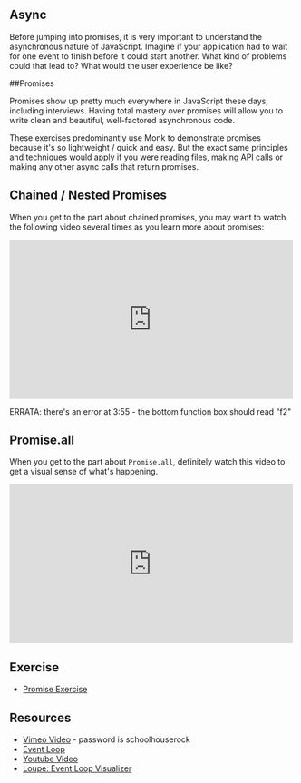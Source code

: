 ## Async

Before jumping into promises, it is very important to understand the asynchronous nature of JavaScript. Imagine if your application had to wait for one event to finish before it could start another. What kind of problems could that lead to? What would the user experience be like?

##Promises

Promises show up pretty much everywhere in JavaScript these days, including interviews.  Having total mastery over promises will allow you to write clean and beautiful, well-factored asynchronous code.

These exercises predominantly use Monk to demonstrate promises because it's so lightweight / quick and easy.  But the exact same principles and techniques would apply if you were reading files, making API calls or making any other async calls that return promises.

## Chained / Nested Promises

When you get to the part about chained promises, you may want to watch the following video several times as you learn more about promises:

<iframe src="https://player.vimeo.com/video/136801594?byline=0&portrait=0" width="500" height="281" frameborder="0" webkitallowfullscreen mozallowfullscreen allowfullscreen></iframe>

ERRATA: there's an error at 3:55 - the bottom function box should read "f2"

## Promise.all

When you get to the part about `Promise.all`, definitely watch this video to get a visual sense of what's happening.

<iframe src="https://player.vimeo.com/video/136900546?byline=0&portrait=0" width="500" height="281" frameborder="0" webkitallowfullscreen mozallowfullscreen allowfullscreen></iframe>

## Exercise

- [Promise Exercise](https://github.com/gSchool/promise-exercise)


## Resources

- [Vimeo Video](https://vimeo.com/134061121) - password is schoolhouserock
- [Event Loop](https://developer.mozilla.org/en-US/docs/Web/JavaScript/EventLoop)
- [Youtube Video](https://www.youtube.com/watch?v=8aGhZQkoFbQ)
- [Loupe: Event Loop Visualizer](http://latentflip.com/loupe/)
